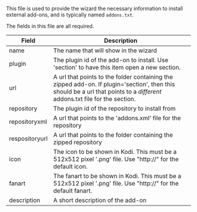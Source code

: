 This file is used to provide the wizard the necessary information to install external add-ons, and is typically named `addons.txt`.

The fields in this file are all required.

| Field | Description |
| ----- | ----------- |
| name  | The name that will show in the wizard |
| plugin | The plugin id of the add-on to install. Use 'section' to have this item open a new section. |
| url | A url that points to the folder containing the zipped add-on. If plugin='section', then this should be a url that points to a *different* addons.txt file for the section. |
| repository | The plugin id of the repository to install from |
| repositoryxml | A url that points to the 'addons.xml' file for the repository |
| respositoryurl | A url that points to the folder containing the zipped repository |
| icon | The icon to be shown in Kodi. This must be a 512x512 pixel '.png' file. Use "http://" for the default icon. |
| fanart | The fanart to be shown in Kodi. This must be a 512x512 pixel '.png' file. Use "http://" for the default fanart. | adult | Whether this add-on is an adult add-on. Must be either 'yes' or 'no'.
| description | A short description of the add-on |